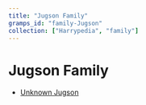 ```yaml
---
title: "Jugson Family"
gramps_id: "family-Jugson"
collection: ["Harrypedia", "family"]
---
```


# Jugson Family

- [Unknown Jugson](/Harrypedia/people/Jugson/I0137/)
